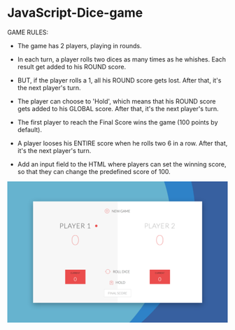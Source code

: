 # JavaScript-Dice-game

GAME RULES:

- The game has 2 players, playing in rounds.

- In each turn, a player rolls two dices as many times as he whishes. Each result get added to his ROUND score.

- BUT, if the player rolls a 1, all his ROUND score gets lost. After that, it's the next player's turn.

- The player can choose to 'Hold', which means that his ROUND score gets added to his GLOBAL score. After that, it's the next player's turn.

- The first player to reach the Final Score wins the game (100 points by default).

- A player looses his ENTIRE score when he rolls two 6 in a row. After that, it's the next player's turn.

- Add an input field to the HTML where players can set the winning score, so that they can change the predefined score of 100.

![Screenshot](screenshot.png)
